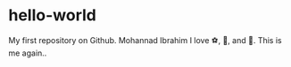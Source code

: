 # hello-world
My first repository on Github.
Mohannad Ibrahim
I love :soccer:, 🏀, and :football:.
This is me again..
